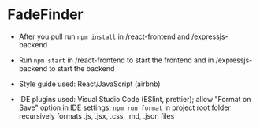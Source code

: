 # FadeFinder

- After you pull run `npm install` in /react-frontend and /expressjs-backend

- Run `npm start` in /react-frontend to start the frontend and in /expressjs-backend to start the backend

- Style guide used: React/JavaScript (airbnb)

- IDE plugins used: Visual Studio Code (ESlint, prettier); allow "Format on Save" option in IDE settings; `npm run format` in project root folder
  recursively formats .js, .jsx, .css, .md, .json files
